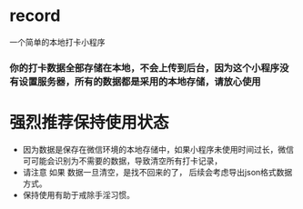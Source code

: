 # record
一个简单的本地打卡小程序

### 你的打卡数据全部存储在本地，不会上传到后台，因为这个小程序没有设置服务器，所有的数据都是采用的本地存储，请放心使用
# 强烈推荐保持使用状态
  - 因为数据是保存在微信环境的本地存储中，如果小程序未使用时间过长，微信可可能会识别为不需要的数据，导致清空所有打卡记录，
  - 请注意 如果 数据一旦清空，是找不回来的了， 后续会考虑导出json格式数据方式。
  - 保持使用有助于戒除手淫习惯。
